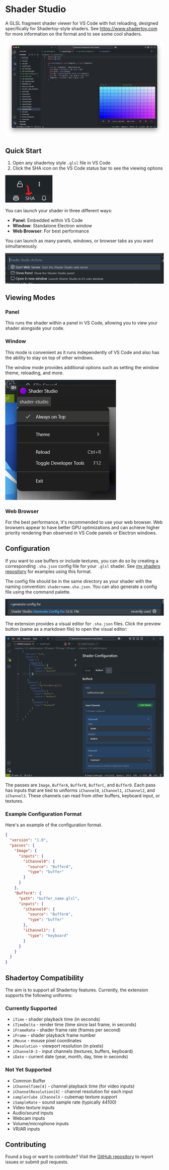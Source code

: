 # Shader Studio

A GLSL fragment shader viewer for VS Code with hot reloading, designed specifically for Shadertoy-style shaders. See https://www.shadertoy.com for more information on the format and to see some cool shaders.

![screenshot](https://raw.githubusercontent.com/teaqu/shader-studio/refs/heads/main/assets/screenshot.png)

## Quick Start

1. Open any shadertoy style `.glsl` file in VS Code
2. Click the SHA icon on the VS Code status bar to see the viewing options

![shader studio menu button](https://github.com/teaqu/shader-studio/blob/main/assets/sha-button.png?raw=true)

You can launch your shader in three different ways:
- **Panel**: Embedded within VS Code
- **Window**: Standalone Electron window
- **Web Browser**: For best performance

You can launch as many panels, windows, or browser tabs as you want simultaneously.

![shader studio menu](https://github.com/teaqu/shader-studio/blob/main/assets/menu-options.png?raw=true)

## Viewing Modes

### Panel

This runs the shader within a panel in VS Code, allowing you to view your shader alongside your code.

### Window

This mode is convenient as it runs independently of VS Code and also has the ability to stay on top of other windows.

The window mode provides additional options such as setting the window theme, reloading, and more.

![shader studio window options](https://github.com/teaqu/shader-studio/blob/main/assets/window-options.png?raw=true)

### Web Browser

For the best performance, it's recommended to use your web browser. Web browsers appear to have better GPU optimizations and can achieve higher priority rendering than observed in VS Code panels or Electron windows.

## Configuration

If you want to use buffers or include textures, you can do so by creating a corresponding `.sha.json` config file for your `.glsl` shader. See [my shaders repository](https://github.com/teaqu/shaders/tree/main/shadertoy) for examples using this format.

The config file should be in the same directory as your shader with the naming convention: `shadername.sha.json`. You can also generate a config file using the command palette.

![generate config](https://github.com/teaqu/shader-studio/blob/main/assets/generate-glsl-config.png?raw=true)

The extension provides a visual editor for `.sha.json` files. Click the preview button (same as a markdown file) to open the visual editor:

![Config UI View](https://github.com/teaqu/shader-studio/blob/main/assets/config-ui.png?raw=true)

The passes are `Image`, `BufferA`, `BufferB`, `BufferC`, and `BufferD`.
Each pass has inputs that are tied to uniforms `iChannel0`, `iChannel1`, `iChannel2`, and `iChannel3`. These channels can read from other buffers, keyboard input, or textures.

### Example Configuration Format

Here's an example of the configuration format.


```json
{
  "version": "1.0",
  "passes": {
    "Image": {
      "inputs": {
        "iChannel0": {
          "source": "BufferA",
          "type": "buffer"
        }
      }
    },
    "BufferA": {
      "path": "buffer_name.glsl",
      "inputs": {
        "iChannel0": {
          "source": "BufferA",
          "type": "buffer"
        },
        "iChannel1": {
          "type": "keyboard"
        }
      }
    }
  }
}
```

## Shadertoy Compatibility

The aim is to support all Shadertoy features. Currently, the extension supports the following uniforms:

### Currently Supported

- `iTime` - shader playback time (in seconds)
- `iTimeDelta` - render time (time since last frame, in seconds)
- `iFrameRate` - shader frame rate (frames per second)
- `iFrame` - shader playback frame number
- `iMouse` - mouse pixel coordinates
- `iResolution` - viewport resolution (in pixels)
- `iChannel0-3` - input channels (textures, buffers, keyboard)
- `iDate` - current date (year, month, day, time in seconds)

### Not Yet Supported

- Common Buffer
- `iChannelTime[4]` - channel playback time (for video inputs)
- `iChannelResolution[4]` - channel resolution for each input
- `samplerCube iChannelX` - cubemap texture support
- `iSampleRate` - sound sample rate (typically 44100)
- Video texture inputs
- Audio/sound inputs
- Webcam inputs
- Volume/microphone inputs
- VR/AR inputs

## Contributing

Found a bug or want to contribute? Visit the [GitHub repository](https://github.com/teaqu/shader-view) to report issues or submit pull requests.
